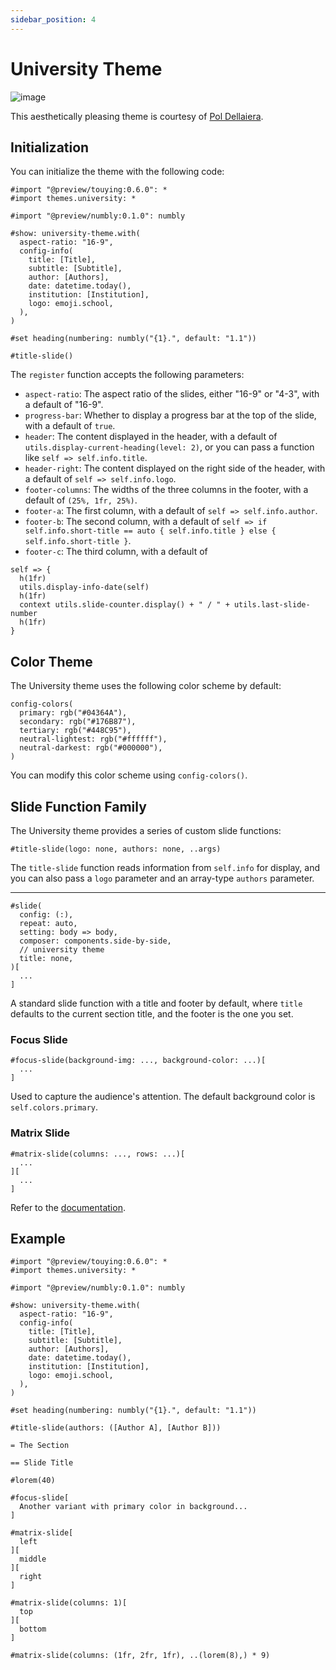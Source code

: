 ```yaml
---
sidebar_position: 4
---
```


# University Theme

![image](https://github.com/touying-typ/touying/assets/34951714/4095163c-0c16-4760-b370-8adc1cdd7e6c)

This aesthetically pleasing theme is courtesy of [Pol Dellaiera](https://github.com/drupol).

## Initialization

You can initialize the theme with the following code:

```typst
#import "@preview/touying:0.6.0": *
#import themes.university: *

#import "@preview/numbly:0.1.0": numbly

#show: university-theme.with(
  aspect-ratio: "16-9",
  config-info(
    title: [Title],
    subtitle: [Subtitle],
    author: [Authors],
    date: datetime.today(),
    institution: [Institution],
    logo: emoji.school,
  ),
)

#set heading(numbering: numbly("{1}.", default: "1.1"))

#title-slide()
```

The `register` function accepts the following parameters:

- `aspect-ratio`: The aspect ratio of the slides, either "16-9" or "4-3", with a default of "16-9".
- `progress-bar`: Whether to display a progress bar at the top of the slide, with a default of `true`.
- `header`: The content displayed in the header, with a default of `utils.display-current-heading(level: 2)`, or you can pass a function like `self => self.info.title`.
- `header-right`: The content displayed on the right side of the header, with a default of `self => self.info.logo`.
- `footer-columns`: The widths of the three columns in the footer, with a default of `(25%, 1fr, 25%)`.
- `footer-a`: The first column, with a default of `self => self.info.author`.
- `footer-b`: The second column, with a default of `self => if self.info.short-title == auto { self.info.title } else { self.info.short-title }`.
- `footer-c`: The third column, with a default of

```typst
self => {
  h(1fr)
  utils.display-info-date(self)
  h(1fr)
  context utils.slide-counter.display() + " / " + utils.last-slide-number
  h(1fr)
}
```

## Color Theme

The University theme uses the following color scheme by default:

```typc
config-colors(
  primary: rgb("#04364A"),
  secondary: rgb("#176B87"),
  tertiary: rgb("#448C95"),
  neutral-lightest: rgb("#ffffff"),
  neutral-darkest: rgb("#000000"),
)
```

You can modify this color scheme using `config-colors()`.

## Slide Function Family

The University theme provides a series of custom slide functions:

```typst
#title-slide(logo: none, authors: none, ..args)
```

The `title-slide` function reads information from `self.info` for display, and you can also pass a `logo` parameter and an array-type `authors` parameter.

---

```typst
#slide(
  config: (:),
  repeat: auto,
  setting: body => body,
  composer: components.side-by-side,
  // university theme
  title: none,
)[
  ...
]
```

A standard slide function with a title and footer by default, where `title` defaults to the current section title, and the footer is the one you set.

### Focus Slide

```typst
#focus-slide(background-img: ..., background-color: ...)[
  ...
]
```

Used to capture the audience's attention. The default background color is `self.colors.primary`.

### Matrix Slide

```typst
#matrix-slide(columns: ..., rows: ...)[
  ...
][
  ...
]
```

Refer to the [documentation](https://polylux.dev/book/themes/gallery/university.html).

## Example

```typst
#import "@preview/touying:0.6.0": *
#import themes.university: *

#import "@preview/numbly:0.1.0": numbly

#show: university-theme.with(
  aspect-ratio: "16-9",
  config-info(
    title: [Title],
    subtitle: [Subtitle],
    author: [Authors],
    date: datetime.today(),
    institution: [Institution],
    logo: emoji.school,
  ),
)

#set heading(numbering: numbly("{1}.", default: "1.1"))

#title-slide(authors: ([Author A], [Author B]))

= The Section

== Slide Title

#lorem(40)

#focus-slide[
  Another variant with primary color in background...
]

#matrix-slide[
  left
][
  middle
][
  right
]

#matrix-slide(columns: 1)[
  top
][
  bottom
]

#matrix-slide(columns: (1fr, 2fr, 1fr), ..(lorem(8),) * 9)
```

